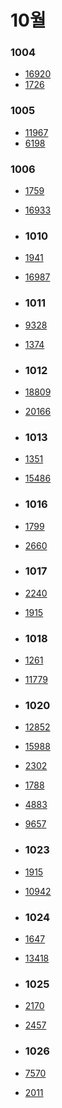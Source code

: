 # 10월

### 1004

- [16920](https://www.acmicpc.net/problem/16920)
- [1726](https://www.acmicpc.net/problem/1726)

### 1005

- [11967](https://www.acmicpc.net/problem/11967)
- [6198](https://www.acmicpc.net/problem/6198)

### 1006

- [1759](https://www.acmicpc.net/problem/1759)
- [16933](https://www.acmicpc.net/problem/16933)

- ### 1010

- [1941](https://www.acmicpc.net/problem/1941)
- [16987](https://www.acmicpc.net/problem/16987)

- ### 1011

- [9328](https://www.acmicpc.net/problem/9328)
- [1374](https://www.acmicpc.net/problem/1374)

- ### 1012

- [18809](https://www.acmicpc.net/problem/18809)
- [20166](https://www.acmicpc.net/problem/20166)

- ### 1013

- [1351](https://www.acmicpc.net/problem/1351)
- [15486](https://www.acmicpc.net/problem/15486)

- ### 1016

- [1799](https://www.acmicpc.net/problem/1799)
- [2660](https://www.acmicpc.net/problem/2660)

- ### 1017

- [2240](https://www.acmicpc.net/problem/2240)
- [1915](https://www.acmicpc.net/problem/1915)

- ### 1018

- [1261](https://www.acmicpc.net/problem/1261)
- [11779](https://www.acmicpc.net/problem/11779)

- ### 1020

- [12852](https://www.acmicpc.net/problem/12852)
- [15988](https://www.acmicpc.net/problem/15988)
- [2302](https://www.acmicpc.net/problem/2302)
- [1788](https://www.acmicpc.net/problem/1788)
- [4883](https://www.acmicpc.net/problem/4883)
- [9657](https://www.acmicpc.net/problem/9657)

- ### 1023

- [1915](https://www.acmicpc.net/problem/1915)
- [10942](https://www.acmicpc.net/problem/10942)

- ### 1024

- [1647](https://www.acmicpc.net/problem/1647)
- [13418](https://www.acmicpc.net/problem/13418)

- ### 1025

- [2170](https://www.acmicpc.net/problem/2170)
- [2457](https://www.acmicpc.net/problem/2457)

- ### 1026

- [7570](https://www.acmicpc.net/problem/7570)
- [2011](https://www.acmicpc.net/problem/2011)